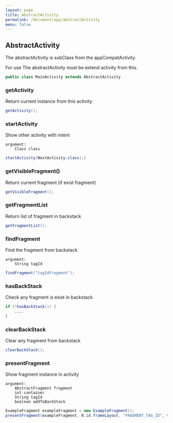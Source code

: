 ```yaml
---
layout: page
title: AbstractActivity
permalink: /document/app/abstractActivity
menu: false
---
```


## AbstractActivity

The abstractActivity is subClass from the appCompatActivity.

For use The abstractActivity must be extend activity from this.
```java
public class MainActivity extends AbstractActivity
```

### getActivity
Return current instance from this activity

```java
getActivity();
```

### startActivity
Show other activity with intent

    argument:
        Class class

```java
startActivity(NextActivity.class);}
```

### getVisibleFragment()
Return current fragment (if exist fragment)

```java
getVisibleFragment();
```

### getFragmentList
Return list of fragment in backstack

```java
getFragmentList();
```

### findFragment
Find the fragment from backstack

    argument:
        String tagId

```java
findFragment("tagIdFragment");
```

### hasBackStack
Check any fragment is exist in backstack

```java
if (!hasBackStack()) {
    ....
}
```

### clearBackStack
Clear any fragment from backstack

```java
clearBackStack();
```

### presentFragment
Show fragment instance in activity

    argument:
        AbstractFragment fragment
        int container
        String tagId
        boolean addToBackStack

```java
ExampleFragment exampleFragment = new ExampleFragment();
presentFragment(exampleFragment, R.id.frameLayout, "FRAGMENT_TAG_ID", true);
```